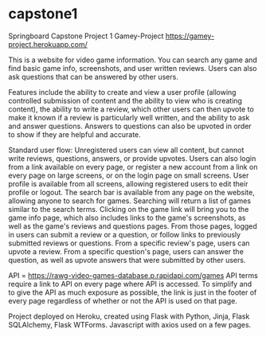 # capstone1
Springboard Capstone Project 1
Gamey-Project
https://gamey-project.herokuapp.com/ 

This is a website for video game information.  You can search any game and find basic game info, screenshots, and user written reviews.  Users can also ask questions that can be answered by other users.

Features include the ability to create and view a user profile (allowing controlled submission of content and the ability to view who is creating content), the ability to write a review, which other users can then upvote to make it known if a review is particularly well written, and the ability to ask and answer questions.  Answers to questions can also be upvoted in order to show if they are helpful and accurate.

Standard user flow:  Unregistered users can view all content, but cannot write reviews, questions, answers, or provide upvotes.  Users can also login from a link available on every page, or register a new account from a link on every page on large screens, or on the login page on small screens.  User profile is available from all screens, allowing registered users to edit their profile or logout.  The search bar is available from any page on the website, allowing anyone to search for games.  Searching will return a list of games similar to the search terms.  Clicking on the game link will bring you to the game info page, which also includes links to the game's screenshots, as well as the game's reviews and questions pages.  From those pages, logged in users can submit a review or a question, or follow links to previously submitted reviews or questions.  From a specific review's page, users can upvote a review.  From a specific question's page, users can answer the question, as well as upvote answers that were submitted by other users. 

API = https://rawg-video-games-database.p.rapidapi.com/games
API terms require a link to API on every page where API is accessed.  To simplify and to give the API as much exposure as possible, the link is just in the footer of every page regardless of whether or not the API is used on that page.

Project deployed on Heroku, created using Flask with Python, Jinja, Flask SQLAlchemy, Flask WTForms.  Javascript with axios used on a few pages.
